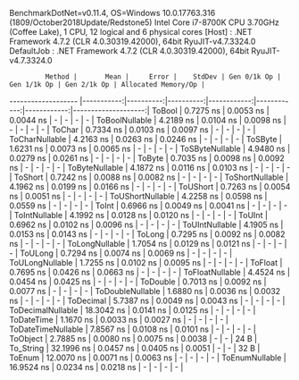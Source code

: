 
BenchmarkDotNet=v0.11.4, OS=Windows 10.0.17763.316 (1809/October2018Update/Redstone5)
Intel Core i7-8700K CPU 3.70GHz (Coffee Lake), 1 CPU, 12 logical and 6 physical cores
  [Host]     : .NET Framework 4.7.2 (CLR 4.0.30319.42000), 64bit RyuJIT-v4.7.3324.0
  DefaultJob : .NET Framework 4.7.2 (CLR 4.0.30319.42000), 64bit RyuJIT-v4.7.3324.0


             Method |       Mean |     Error |    StdDev | Gen 0/1k Op | Gen 1/1k Op | Gen 2/1k Op | Allocated Memory/Op |
------------------- |-----------:|----------:|----------:|------------:|------------:|------------:|--------------------:|
             ToBool |  0.7275 ns | 0.0053 ns | 0.0044 ns |           - |           - |           - |                   - |
     ToBoolNullable |  4.2189 ns | 0.0104 ns | 0.0098 ns |           - |           - |           - |                   - |
             ToChar |  0.7334 ns | 0.0103 ns | 0.0097 ns |           - |           - |           - |                   - |
     ToCharNullable |  4.2163 ns | 0.0263 ns | 0.0246 ns |           - |           - |           - |                   - |
            ToSByte |  1.6231 ns | 0.0073 ns | 0.0065 ns |           - |           - |           - |                   - |
    ToSByteNullable |  4.9480 ns | 0.0279 ns | 0.0261 ns |           - |           - |           - |                   - |
             ToByte |  0.7035 ns | 0.0098 ns | 0.0092 ns |           - |           - |           - |                   - |
     ToByteNullable |  4.1872 ns | 0.0116 ns | 0.0103 ns |           - |           - |           - |                   - |
            ToShort |  0.7242 ns | 0.0088 ns | 0.0082 ns |           - |           - |           - |                   - |
    ToShortNullable |  4.1962 ns | 0.0199 ns | 0.0166 ns |           - |           - |           - |                   - |
           ToUShort |  0.7263 ns | 0.0054 ns | 0.0051 ns |           - |           - |           - |                   - |
   ToUShortNullable |  4.2258 ns | 0.0598 ns | 0.0559 ns |           - |           - |           - |                   - |
              ToInt |  0.6966 ns | 0.0049 ns | 0.0041 ns |           - |           - |           - |                   - |
      ToIntNullable |  4.1992 ns | 0.0128 ns | 0.0120 ns |           - |           - |           - |                   - |
             ToUInt |  0.6962 ns | 0.0102 ns | 0.0096 ns |           - |           - |           - |                   - |
     ToUIntNullable |  4.1905 ns | 0.0153 ns | 0.0143 ns |           - |           - |           - |                   - |
             ToLong |  0.7295 ns | 0.0092 ns | 0.0082 ns |           - |           - |           - |                   - |
     ToLongNullable |  1.7054 ns | 0.0129 ns | 0.0121 ns |           - |           - |           - |                   - |
            ToULong |  0.7294 ns | 0.0074 ns | 0.0069 ns |           - |           - |           - |                   - |
    ToULongNullable |  1.7255 ns | 0.0102 ns | 0.0095 ns |           - |           - |           - |                   - |
            ToFloat |  0.7695 ns | 0.0426 ns | 0.0663 ns |           - |           - |           - |                   - |
    ToFloatNullable |  4.4524 ns | 0.0454 ns | 0.0425 ns |           - |           - |           - |                   - |
           ToDouble |  0.7013 ns | 0.0092 ns | 0.0077 ns |           - |           - |           - |                   - |
   ToDoubleNullable |  1.6880 ns | 0.0036 ns | 0.0032 ns |           - |           - |           - |                   - |
          ToDecimal |  5.7387 ns | 0.0049 ns | 0.0043 ns |           - |           - |           - |                   - |
  ToDecimalNullable | 18.3042 ns | 0.0141 ns | 0.0125 ns |           - |           - |           - |                   - |
         ToDateTime |  1.1670 ns | 0.0033 ns | 0.0027 ns |           - |           - |           - |                   - |
 ToDateTimeNullable |  7.8567 ns | 0.0108 ns | 0.0101 ns |           - |           - |           - |                   - |
           ToObject |  2.7885 ns | 0.0080 ns | 0.0075 ns |      0.0038 |           - |           - |                24 B |
          To_String | 32.1996 ns | 0.0457 ns | 0.0405 ns |      0.0051 |           - |           - |                32 B |
             ToEnum | 12.0070 ns | 0.0071 ns | 0.0063 ns |           - |           - |           - |                   - |
     ToEnumNullable | 16.9524 ns | 0.0234 ns | 0.0218 ns |           - |           - |           - |                   - |
